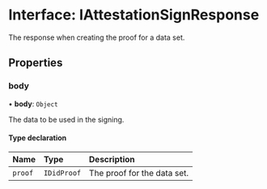 # Interface: IAttestationSignResponse

The response when creating the proof for a data set.

## Properties

### body

• **body**: `Object`

The data to be used in the signing.

#### Type declaration

| Name | Type | Description |
| :------ | :------ | :------ |
| `proof` | `IDidProof` | The proof for the data set. |
